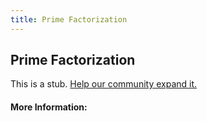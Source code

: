 ```yaml
---
title: Prime Factorization
---
```


## Prime Factorization

This is a stub. [Help our community expand it.](https://github.com/freeCodeCamp/guide-articles/tree/master/articles/Math/Number-Theory/Prime-Factorization/index.md)

<!-- The article goes here, in GitHub-flavored Markdown. Feel free to add YouTube videos, images, and CodePen/JSBin embeds  -->

#### More Information:
<!-- Please add any articles you think might be helpful to read before writing the article -->


